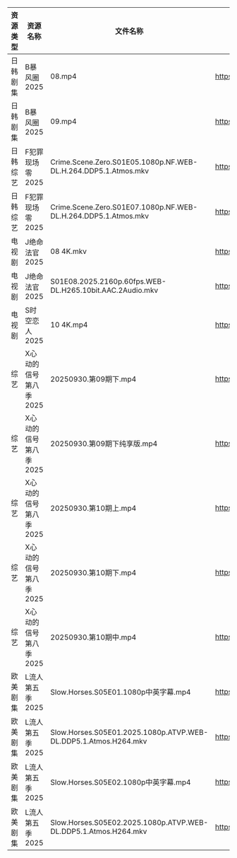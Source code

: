 | 资源类型 | 资源名称          | 文件名称                                                            | 分享链接                                 | 更新时间                |
| ---- | ------------- | --------------------------------------------------------------- | ------------------------------------ | ------------------- |
| 日韩剧集 | B暴风圈2025      | 08.mp4                                                          | https://pan.quark.cn/s/c0a81a60d31f  | 2025-10-01 16:13:08 |
| 日韩剧集 | B暴风圈2025      | 09.mp4                                                          | https://pan.quark.cn/s/c0a81a60d31f  | 2025-10-01 16:13:10 |
| 日韩综艺 | F犯罪现场零2025    | Crime.Scene.Zero.S01E05.1080p.NF.WEB-DL.H.264.DDP5.1.Atmos.mkv  | https://pan.quark.cn/s/fb94c5121b81  | 2025-10-01 01:26:30 |
| 日韩综艺 | F犯罪现场零2025    | Crime.Scene.Zero.S01E07.1080p.NF.WEB-DL.H.264.DDP5.1.Atmos.mkv  | https://pan.quark.cn/s/fb94c5121b81  | 2025-10-01 01:26:27 |
| 电视剧  | J绝命法官2025     | 08 4K.mkv                                                       | https://www.alipan.com/s/XFZgThTuhqe | 2025-10-01 14:58:17 |
| 电视剧  | J绝命法官2025     | S01E08.2025.2160p.60fps.WEB-DL.H265.10bit.AAC.2Audio.mkv        | https://pan.quark.cn/s/50b666fcfcd1  | 2025-10-01 16:16:34 |
| 电视剧  | S时空恋人2025     | 10 4K.mp4                                                       | https://www.alipan.com/s/3j66jFaEhvh | 2025-10-01 14:58:31 |
| 综艺   | X心动的信号第八季2025 | 20250930.第09期下.mp4                                              | https://pan.quark.cn/s/2ed22d9e58e2  | 2025-10-01 10:30:30 |
| 综艺   | X心动的信号第八季2025 | 20250930.第09期下纯享版.mp4                                           | https://pan.quark.cn/s/2ed22d9e58e2  | 2025-10-01 10:30:23 |
| 综艺   | X心动的信号第八季2025 | 20250930.第10期上.mp4                                              | https://pan.quark.cn/s/2ed22d9e58e2  | 2025-10-01 10:30:20 |
| 综艺   | X心动的信号第八季2025 | 20250930.第10期下.mp4                                              | https://pan.quark.cn/s/2ed22d9e58e2  | 2025-10-01 10:30:26 |
| 综艺   | X心动的信号第八季2025 | 20250930.第10期中.mp4                                              | https://pan.quark.cn/s/2ed22d9e58e2  | 2025-10-01 10:30:16 |
| 欧美剧集 | L流人第五季2025    | Slow.Horses.S05E01.1080p中英字幕.mp4                                | https://pan.quark.cn/s/eea649ba4ed4  | 2025-10-01 16:17:28 |
| 欧美剧集 | L流人第五季2025    | Slow.Horses.S05E01.2025.1080p.ATVP.WEB-DL.DDP5.1.Atmos.H264.mkv | https://pan.quark.cn/s/eea649ba4ed4  | 2025-10-01 16:17:33 |
| 欧美剧集 | L流人第五季2025    | Slow.Horses.S05E02.1080p中英字幕.mp4                                | https://pan.quark.cn/s/eea649ba4ed4  | 2025-10-01 16:17:43 |
| 欧美剧集 | L流人第五季2025    | Slow.Horses.S05E02.2025.1080p.ATVP.WEB-DL.DDP5.1.Atmos.H264.mkv | https://pan.quark.cn/s/eea649ba4ed4  | 2025-10-01 16:17:38 |
